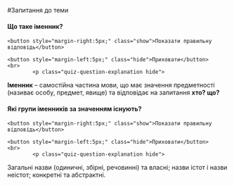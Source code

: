 #Запитання до теми

<div>
    <h4 class="question">Що таке іменник?</h4>
    
    <button style="margin-right:5px;" class="show">Показати правильну відповідь</button>
    
    <button style="margin-left:5px;" class="hide">Приховати</button>
    <br>
            <p class="quiz-question-explanation hide">
<strong>Іменник</strong> – самостiйна частина мови, що має значення предметностi (називає особу, предмет, явище) та вiдповiдає на запитання <b>хто? що?</b>
</p>
</div>


<div>
    <h4 class="question">Які групи іменників за значенням існують?</h4>
    
    <button style="margin-right:5px;" class="show">Показати правильну відповідь</button>
    
    <button style="margin-left:5px;" class="hide">Приховати</button>
    <br>
            <p class="quiz-question-explanation hide">
Загальні назви (одиничні, збірні, речовинні) та власні; назви істот і назви неістот; конкретні та абстрактні.

</p>
</div>